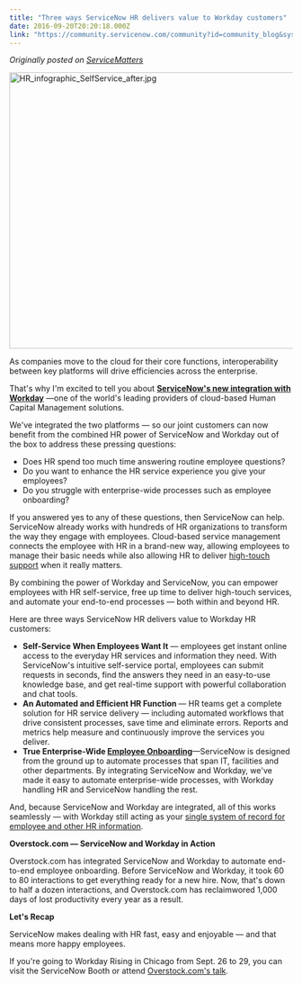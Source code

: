```yaml
---
title: "Three ways ServiceNow HR delivers value to Workday customers"
date: 2016-09-20T20:20:18.000Z
link: "https://community.servicenow.com/community?id=community_blog&sys_id=430e2e2ddbd0dbc01dcaf3231f961987"
---
```

<p><em>Originally posted on <a title="ervicematters.servicenow.com/three-ways-servicenow-hr-delivers-value-workday-customers/" href="https://servicematters.servicenow.com/three-ways-servicenow-hr-delivers-value-workday-customers/">ServiceMatters</a></em></p><p><img   alt="HR_infographic_SelfService_after.jpg" class="image-1 jive-image" src="7fdaf00adb1097049c9ffb651f96199c.iix" style="width: 620px; height: 491px;"/></p><p>As companies move to the cloud for their core functions, interoperability between key platforms will drive efficiencies across the enterprise.</p><p></p><p>That's why I'm excited to tell you about <span style="text-decoration: underline;"><strong>ServiceNow's new integration with Workday</strong></span> —one of the world's leading providers of cloud-based Human Capital Management solutions.</p><p></p><p>We've integrated the two platforms — so our joint customers can now benefit from the combined HR power of ServiceNow and Workday out of the box to address these pressing questions:</p><p></p><ul><li>Does HR spend too much time answering routine employee questions?</li><li>Do you want to enhance the HR service experience you give your employees?</li><li>Do you struggle with enterprise-wide processes such as employee onboarding?</li></ul><p></p><p>If you answered yes to any of these questions, then ServiceNow can help. ServiceNow already works with hundreds of HR organizations to transform the way they engage with employees. Cloud-based service management connects the employee with HR in a brand-new way, allowing employees to manage their basic needs while also allowing HR to deliver <a title="ervicematters.servicenow.com/balancing-high-touch-self-service-hr/" href="https://servicematters.servicenow.com/balancing-high-touch-self-service-hr/">high-touch support</a> when it really matters.</p><p></p><p>By combining the power of Workday and ServiceNow, you can empower employees with HR self-service, free up time to deliver high-touch services, and automate your end-to-end processes — both within and beyond HR.</p><p></p><p>Here are three ways ServiceNow HR delivers value to Workday HR customers:</p><p></p><ul><li><strong>Self-Service When Employees Want It</strong> — employees get instant online access to the everyday HR services and information they need. With ServiceNow's intuitive self-service portal, employees can submit requests in seconds, find the answers they need in an easy-to-use knowledge base, and get real-time support with powerful collaboration and chat tools.</li><li><strong>An Automated and Efficient HR Function </strong>— HR teams get a complete solution for HR service delivery — including automated workflows that drive consistent processes, save time and eliminate errors. Reports and metrics help measure and continuously improve the services you deliver.</li><li><strong>True Enterprise-Wide <a title="ervicematters.servicenow.com/how-service-management-transforms-employee-onboarding/" href="https://servicematters.servicenow.com/how-service-management-transforms-employee-onboarding/">Employee Onboarding</a></strong>—ServiceNow is designed from the ground up to automate processes that span IT, facilities and other departments. By integrating ServiceNow and Workday, we've made it easy to automate enterprise-wide processes, with Workday handling HR and ServiceNow handling the rest.</li></ul><p></p><p>And, because ServiceNow and Workday are integrated, all of this works seamlessly — with Workday still acting as your <a title="ervicematters.servicenow.com/how-servicenow-works-with-hcm-systems/" href="https://servicematters.servicenow.com/how-servicenow-works-with-hcm-systems/">single system of record for employee and other HR information</a>.</p><p></p><p><strong>Overstock.com — ServiceNow and Workday in Action</strong></p><p></p><p>Overstock.com has integrated ServiceNow and Workday to automate end-to-end employee onboarding. Before ServiceNow and Workday, it took 60 to 80 interactions to get everything ready for a new hire. Now, that's down to half a dozen interactions, and Overstock.com has reclaimwored 1,000 days of lost productivity every year as a result.</p><p></p><p><strong>Let's Recap</strong></p><p></p><p>ServiceNow makes dealing with HR fast, easy and enjoyable — and that means more happy employees.</p><p></p><p>If you're going to Workday Rising in Chicago from Sept. 26 to 29, you can visit the ServiceNow Booth or attend <a title="ising2016.workdayevents.com/connect/search.ww#loadSearch-searchPhrase=overstock&searchType=session&tc=0&sortBy=abbreviationSort&p=" href="https://rising2016.workdayevents.com/connect/search.ww#loadSearch-searchPhrase=overstock&amp;searchType=session&amp;tc=0&amp;sortBy=abbreviationSort&amp;p=">Overstock.com's talk</a>.</p>